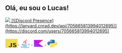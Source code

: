 ## Olá, eu sou o Lucas!
 <div>
  <a href="https://github.com/lucassssmartins">
  <img height="180em" src="https://github-readme-stats.vercel.app/api?username=lucassssmartins&show_icons=true&theme=dracula&include_all_commits=true&count_private=true"/>
[![Discord Presence](https://lanyard.cnrad.dev/api/705665813994012695)](https://discord.com/users/705665813994012695)
</div>
<div style="display: inline_block"><br>
  <img align="center" alt="Javascript" height="30" width="40" src="https://raw.githubusercontent.com/devicons/devicon/master/icons/javascript/javascript-original.svg">
  <img align="center" alt="Java" height="30" width="40" src="https://raw.githubusercontent.com/devicons/devicon/master/icons/java/java-original.svg">
  <img align="center" alt="Kotlin" height="30" width="40" src="https://raw.githubusercontent.com/devicons/devicon/master/icons/kotlin/kotlin-original.svg">
  <img align="center" alt="Python" height="30" width="40" src="https://raw.githubusercontent.com/devicons/devicon/master/icons/python/python-original.svg"
   </div>
<div> 


